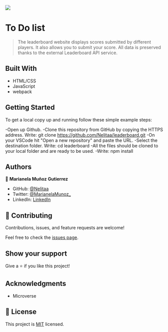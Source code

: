 ![](https://img.shields.io/badge/Microverse-blueviolet)

# To Do list

> The leaderboard website displays scores submitted by different players. It also allows you to submit your score. All data is preserved thanks to the external Leaderboard API service.

## Built With

- HTML/CSS
- JavaScript
- webpack

## Getting Started

To get a local copy up and running follow these simple example steps:

-Open up Github.
-Clone this repository from GitHub by copying the HTTPS address. Write: git clone https://github.com/Nelitaa/leaderboard.git
-On your VSCode hit "Open a new repository" and paste the URL.
-Select the destination folder. Write: cd leaderboard
-All the files should be cloned to your local folder and are ready to be used.
-Write: npm install

## Authors

👤 **Marianela Muñoz Gutierrez**

- GitHub: [@Nelitaa](https://github.com/Nelitaa)
- Twitter: [@MarianelaMunoz\_](https://twitter.com/MarianelaMunoz_)
- LinkedIn: [LinkedIn](https://www.linkedin.com/in/marianela-muñoz-gutierrez/)

## 🤝 Contributing

Contributions, issues, and feature requests are welcome!

Feel free to check the [issues page](./issues).

## Show your support

Give a ⭐️ if you like this project!

## Acknowledgments

- Microverse

## 📝 License

This project is [MIT](./LICENSE) licensed.
